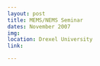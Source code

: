 ```yaml
---
layout: post
title: MEMS/NEMS Seminar
dates: November 2007
img: 
location: Drexel University
link: 

---
```

